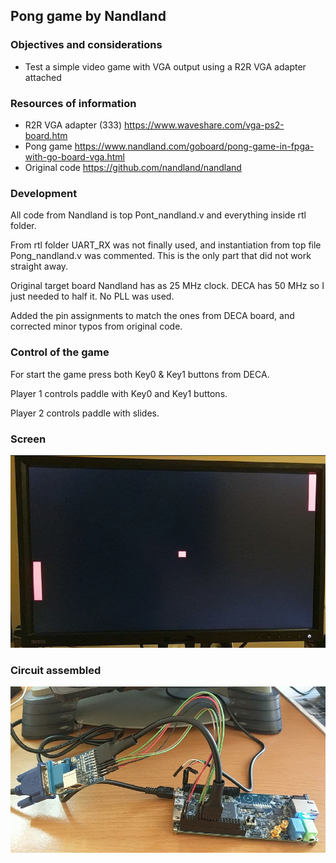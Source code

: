Pong game by Nandland
-----

### Objectives and considerations

* Test a simple video game with VGA output using a R2R VGA adapter attached


### Resources of information

* R2R VGA adapter (333)  https://www.waveshare.com/vga-ps2-board.htm
* Pong game https://www.nandland.com/goboard/pong-game-in-fpga-with-go-board-vga.html
* Original code https://github.com/nandland/nandland

### Development

All code from Nandland is top Pont_nandland.v and everything inside rtl folder.

From rtl folder UART_RX was not finally used, and instantiation from top file Pong_nandland.v was commented. This is the only part that did not work straight away.

Original target board Nandland has as 25 MHz clock. DECA has 50 MHz so I just needed to half it. No PLL was used.

Added the pin assignments to match the ones from DECA board, and corrected minor typos from original code.

### Control of the game

For start the game press both Key0 & Key1 buttons from DECA.  

Player 1 controls paddle with Key0 and  Key1 buttons.

Player 2 controls paddle with slides.

### Screen

![pong](pong.png)



### Circuit assembled

![assembly](assembly.png)

